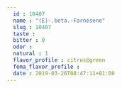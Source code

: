```yaml
---
  id : 10407
  name : "(E)-.beta.-Farnesene"
  slug : 10407
  taste : 
  bitter : 0
  odor : 
  natural : 1
  flavor_profile : citrus@green
  fema_flavor_profile : 
  date : 2019-03-26T08:47:11+01:00
---
```



